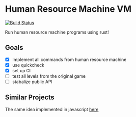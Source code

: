 # Human Resource Machine VM

[![Build Status](https://travis-ci.org/maxbla/HumanResourceMachineVM.svg?branch=master)](https://travis-ci.org/maxbla/HumanResourceMachineVM)

Run human resource machine programs using rust!

## Goals

- [x] Implement all commands from human resource machine
- [x] use quickcheck
- [x] set up CI
- [ ] test all levels from the original game
- [ ] stabalize public API

## Similar Projects

The same idea implemented in javascript [here](https://github.com/nrkn/hrm-cpu)
